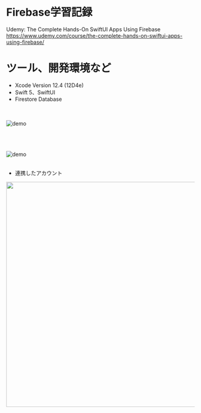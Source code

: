 # Firebase学習記録  
Udemy: The Complete Hands-On SwiftUI Apps Using Firebase  
https://www.udemy.com/course/the-complete-hands-on-swiftui-apps-using-firebase/

# ツール、開発環境など
- Xcode Version 12.4 (12D4e)
- Swift 5、SwiftUI
- Firestore Database

<br><br>
![demo](https://github.com/YamamotoDesu/FungiFinder/blob/main/CreateAccount.gif)
<br><br>

<br><br>
![demo](https://github.com/YamamotoDesu/FungiFinder/blob/main/Login.gif)
<br><br>

- 連携したアカウント
<img src="" width="600">
<br><br>
